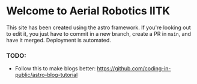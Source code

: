 # Welcome to Aerial Robotics IITK

This site has been created using the astro framework.
If you're looking out to edit it, you just have to commit in a new branch, create a PR in `main`, and have it merged. Deployment is automated.

### TODO:

- Follow this to make blogs better: <https://github.com/coding-in-public/astro-blog-tutorial>
